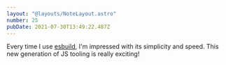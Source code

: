 ```yaml
---
layout: "@layouts/NoteLayout.astro"
number: 25
pubDate: 2021-07-30T13:49:22.487Z
---
```


Every time I use [esbuild](https://esbuild.github.io/), I'm impressed with its simplicity and speed. This new generation of JS tooling is really exciting!